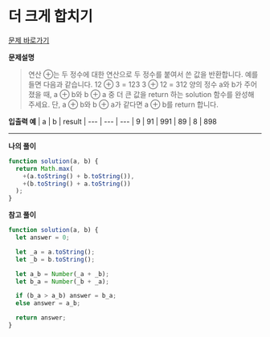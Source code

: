 # 더 크게 합치기

[문제 바로가기](https://school.programmers.co.kr/learn/courses/30/lessons/181939)

**문제설명**

> 연산 ⊕는 두 정수에 대한 연산으로 두 정수를 붙여서 쓴 값을 반환합니다. 예를 들면 다음과 같습니다.
> 12 ⊕ 3 = 123
> 3 ⊕ 12 = 312
> 양의 정수 a와 b가 주어졌을 때, a ⊕ b와 b ⊕ a 중 더 큰 값을 return 하는 solution 함수를 완성해 주세요.
> 단, a ⊕ b와 b ⊕ a가 같다면 a ⊕ b를 return 합니다.

**입출력 예**
| a | b | result
| --- | --- | ---
| 9 | 91 | 991
| 89 | 8 | 898

---

**나의 풀이**

```javascript
function solution(a, b) {
  return Math.max(
    +(a.toString() + b.toString()),
    +(b.toString() + a.toString())
  );
}
```

**참고 풀이**

```javascript
function solution(a, b) {
  let answer = 0;

  let _a = a.toString();
  let _b = b.toString();

  let a_b = Number(_a + _b);
  let b_a = Number(_b + _a);

  if (b_a > a_b) answer = b_a;
  else answer = a_b;

  return answer;
}
```
